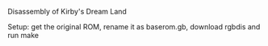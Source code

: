 Disassembly of Kirby's Dream Land

Setup: get the original ROM, rename it as baserom.gb, download rgbdis and run make
